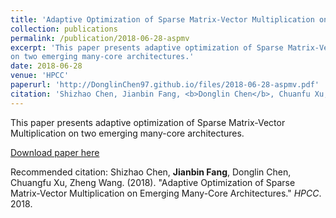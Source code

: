 ```yaml
---
title: 'Adaptive Optimization of Sparse Matrix-Vector Multiplication on Emerging Many-Core Architectures'
collection: publications
permalink: /publication/2018-06-28-aspmv
excerpt: 'This paper presents adaptive optimization of Sparse Matrix-Vector Multiplication
on two emerging many-core architectures.'
date: 2018-06-28
venue: 'HPCC'
paperurl: 'http://DonglinChen97.github.io/files/2018-06-28-aspmv.pdf'
citation: 'Shizhao Chen, Jianbin Fang, <b>Donglin Chen</b>, Chuanfu Xu, Zheng Wang. &quot;Adaptive Optimization of Sparse Matrix-Vector Multiplication on Emerging Many-Core Architectures.&quot; <i>HPCC</i>. 2018.'
---
```

This paper presents adaptive optimization of Sparse Matrix-Vector Multiplication
on two emerging many-core architectures.

[Download paper here](http://DonglinChen97.github.io/files/2018-06-28-aspmv.pdf)

Recommended citation: Shizhao Chen, <b>Jianbin Fang</b>, Donglin Chen, Chuangfu Xu, Zheng Wang. (2018). "Adaptive Optimization of Sparse Matrix-Vector Multiplication on Emerging Many-Core Architectures." <i>HPCC</i>. 2018. 
